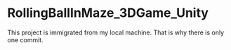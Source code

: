 # RollingBallInMaze_3DGame_Unity
This project is immigrated from my local machine. That is why there is only one commit.
